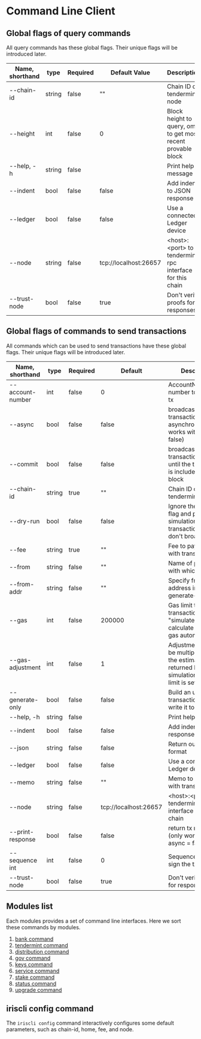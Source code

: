 # Command Line Client

## Global flags of query commands

All query commands has these global flags. Their unique flags will be introduced later.

| Name, shorthand | type   | Required | Default Value         | Description                                                          |
| --------------- | ----   | -------- | --------------------- | -------------------------------------------------------------------- |
| --chain-id      | string | false    | ""                    | Chain ID of tendermint node |
| --height        | int    | false    | 0                     | Block height to query, omit to get most recent provable block |
| --help, -h      | string | false    |                       | Print help message |
| --indent        | bool   | false    | false                 | Add indent to JSON response |
| --ledger        | bool   | false    | false                 | Use a connected Ledger device |
| --node          | string | false    | tcp://localhost:26657 | \<host>:\<port> to tendermint rpc interface for this chain |
| --trust-node    | bool   | false    | true                  | Don't verify proofs for responses |

## Global flags of commands to send transactions

All commands which can be used to send transactions have these global flags. Their unique flags will be introduced later.

| Name, shorthand  | type   | Required | Default               | Description                                                         |
| -----------------| -----  | -------- | --------------------- | ------------------------------------------------------------------- |
| --account-number | int    | false    | 0                     | AccountNumber number to sign the tx |
| --async          | bool   | false    | false                 | broadcast transactions asynchronously(only works with commit = false) |
| --commit         | bool   | false    | false                 | broadcast transaction and wait until the transaction is included by a block |
| --chain-id       | string | true     | ""                    | Chain ID of tendermint node  |
| --dry-run        | bool   | false    | false                 | Ignore the --gas flag and perform a simulation of a transaction, but don't broadcast it |
| --fee            | string | true     | ""                    | Fee to pay along with transaction |
| --from           | string | false    | ""                    | Name of private key with which to sign |
| --from-addr      | string | false    | ""                    | Specify from address in generate-only mode |
| --gas            | int    | false    | 200000                | Gas limit to set per-transaction; set to "simulate" to calculate required gas automatically |
| --gas-adjustment | int    | false    | 1                     | Adjustment factor to be multiplied against the estimate returned by the tx simulation; if the gas limit is set |
| --generate-only  | bool   | false    | false                 | Build an unsigned transaction and write it to STDOUT |
| --help, -h       | string | false    |                       | Print help message |
| --indent         | bool   | false    | false                 | Add indent to JSON response |
| --json           | string | false    | false                 | Return output in json format |
| --ledger         | bool   | false    | false                 | Use a connected Ledger device |
| --memo           | string | false    | ""                    | Memo to send along with transaction |
| --node           | string | false    | tcp://localhost:26657 | \<host>:\<port> to tendermint rpc interface for this chain |
| --print-response | bool   | false    | false                 | return tx response (only works with async = false)|
| --sequence int   | int    | false    | 0                     | Sequence number to sign the tx |
| --trust-node     | bool   | false    | true                  | Don't verify proofs for responses | 

## Modules list

Each modules provides a set of command line interfaces. Here we sort these commands by modules.

1. [bank command](./bank/README.md)
10. [tendermint command](./tendermint/README.md)
2. [distribution command](./distribution/README.md)
3. [gov command](./gov/README.md)
4. [keys command](./keys/README.md)
7. [service command](./service/README.md)
8. [stake command](./stake/README.md)
9. [status command](./status/README.md)
11. [upgrade command](./upgrade/README.md)

## iriscli config command

The `iriscli config` command interactively configures some default parameters, such as chain-id, home, fee, and node.
